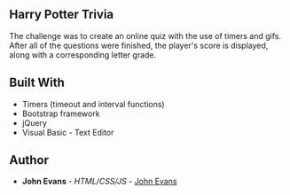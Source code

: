 ## Harry Potter Trivia

The challenge was to create an online quiz with the use of timers and gifs. After all of the questions were finished, the player's score is displayed, along with a corresponding letter grade.

## Built With
* Timers (timeout and interval functions)
* Bootstrap framework
* jQuery
* Visual Basic - Text Editor
 
## Author
* **John Evans** - *HTML/CSS/JS* - [John Evans](https://github.com/evanjo03)
